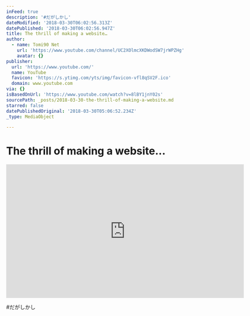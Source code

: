 ```yaml
---
inFeed: true
description: '#だがしかし'
dateModified: '2018-03-30T06:02:56.313Z'
datePublished: '2018-03-30T06:02:56.947Z'
title: The thrill of making a website…
author:
  - name: Tomi90 Net
    url: 'https://www.youtube.com/channel/UC2XOlmcXKDWodSW7jrWPZHg'
    avatar: {}
publisher:
  url: 'https://www.youtube.com/'
  name: YouTube
  favicon: 'https://s.ytimg.com/yts/img/favicon-vfl8qSV2F.ico'
  domain: www.youtube.com
via: {}
isBasedOnUrl: 'https://www.youtube.com/watch?v=8lBY1jnY02s'
sourcePath: _posts/2018-03-30-the-thrill-of-making-a-website.md
starred: false
datePublishedOriginal: '2018-03-30T05:06:52.234Z'
_type: MediaObject

---
```

# The thrill of making a website...

<iframe src="https://cdn.embedly.com/widgets/media.html?src=https%3A%2F%2Fwww.youtube.com%2Fembed%2F8lBY1jnY02s%3Ffeature%3Doembed&amp;url=http%3A%2F%2Fwww.youtube.com%2Fwatch%3Fv%3D8lBY1jnY02s&amp;image=https%3A%2F%2Fi.ytimg.com%2Fvi%2F8lBY1jnY02s%2Fhqdefault.jpg&amp;key=a715cf41cc93453ca338d350cd26f87b&amp;type=text%2Fhtml&amp;schema=youtube" width="640" height="360" scrolling="no" frameborder="0" allowfullscreen="" style=""></iframe>

\#だがしかし